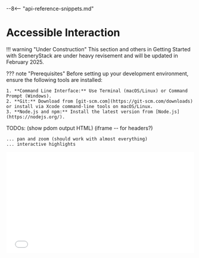 --8<-- "api-reference-snippets.md"

# Accessible Interaction

!!! warning "Under Construction"
    This section and others in Getting Started with SceneryStack are under heavy revisement
    and will be updated in February 2025.

??? note "Prerequisites"
    Before setting up your development environment, ensure the following tools are installed:

    1. **Command Line Interface:** Use Terminal (macOS/Linux) or Command Prompt (Windows).
    2. **Git:** Download from [git-scm.com](https://git-scm.com/downloads) or install via Xcode command-line tools on macOS/Linux.
    3. **Node.js and npm:** Install the latest version from [Node.js](https://nodejs.org/).



TODOs:
    (show pdom output HTML)
    (iframe -- for headers?)
    
    ... pan and zoom (should work with almost everything)
    ... interactive highlights

<iframe id="demo-1" style="height: 270px; width: 100%; border: none;" scrolling="no" src="/demos/accessible-interaction-demo/"></iframe>
<div id="demo-1-info"></div>
<script type="module" src="/js/accessible-interaction/demo-1.js"></script>
